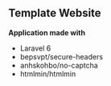 **Template Website**
--
**Application made with**
- Laravel 6
- bepsvpt/secure-headers
- anhskohbo/no-captcha
- htmlmin/htmlmin
